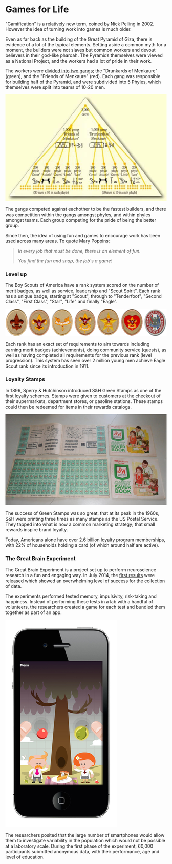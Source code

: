 # Games for Life

"Gamification" is a relatively new term, coined by Nick Pelling in 2002. However the idea of turning work into games is much older.

Even as far back as the building of the Great Pyramid of Giza, there is evidence of a lot of the typical elements. Setting aside a common myth for a moment, the builders were not slaves but common workers and devout believers in their god-like pharoah. The Pyramids themselves were viewed as a National Project, and the workers had a lot of pride in their work.

The workers were [divided into two gangs](http://www.touregypt.net/featurestories/pyramidworkforce.htm); the "Drunkards of Menkaure" (green), and the "Friends of Menkaure" (red). Each gang was responsible for building half of the Pyramid, and were subdivided into 5 Phyles, which themselves were split into teams of 10-20 men.

![One hell of a Pyramid scheme](../images/pyramidworkforce.jpg)

The gangs competed against eachother to be the fastest builders, and there was competition within the gangs amongst phyles, and within phyles amongst teams. Each group competing for the pride of being the better group.

Since then, the idea of using fun and games to encourage work has been used across many areas. To quote Mary Poppins;

>*In every job that must be done, there is an element of fun.*
>
>*You find the fun and snap, the job's a game!*

### Level up

The Boy Scouts of America have a rank system scored on the number of merit badges, as well as service, leadership and "Scout Spirit". Each rank has a unique badge, starting at "Scout", through to "Tenderfoot", "Second Class", "First Class", "Star", "Life" and finally "Eagle".

![Boy Scout of America Badges](../images/Scout_ranks.png)

Each rank has an exact set of requirements to aim towards including earning merit badges (achievements), doing community service (quests), as well as having completed all requirements for the previous rank (level progression). This system has seen over 2 million young men achieve Eagle Scout rank since its introduction in 1911.

### Loyalty Stamps

In 1896, Sperry & Hutchinson introduced S&H Green Stamps as one of the first loyalty schemes. Stamps were given to customers at the checkout of their supermarkets, department stores, or gasoline stations. These stamps could then be redeemed for items in their rewards catalogs.

![S&H Green Stamps](../images/SandHStamps.jpg)

The success of Green Stamps was so great, that at its peak in the 1960s, S&H were printing three times as many stamps as the US Postal Service. They tapped into what is now a common marketing strategy; that small rewards inspire brand loyalty.

Today, Americans alone have over 2.6 billion loyalty program memberships, with 22% of households holding a card (of which around half are active).

### The Great Brain Experiment

The Great Brain Experiment is a project set up to perform neuroscience research in a fun and engaging way. In July 2014, the [first results](http://thegreatbrainexperiment.com/firstpublications) were released which showed an overwhelming level of success for the collection of data.

The experiments performed tested memory, impulsivity, risk-taking and happiness. Instead of performing these tests in a lab with a handful of volunteers, the researchers created a game for each test and bundled them together as part of an app.

![Great Brain Experiment: Impulsivity challenge](../images/Impulsivity.jpg)

The researchers posited that the large number of smartphones would allow them to investigate variability in the population which would not be possible at a laboratory scale. During the first phase of the experiment, 60,000 participants submitted anonymous data, with their performance, age and level of education.
